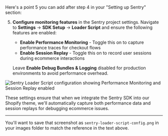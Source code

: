 Here's a point 5 you can add after step 4 in your "Setting up Sentry" section:

5. **Configure monitoring features** in the Sentry project settings. Navigate to **Settings** → **SDK Setup** → **Loader Script** and ensure the following features are enabled:
   - **Enable Performance Monitoring** - Toggle this on to capture performance traces for checkout flows
   - **Enable Session Replay** - Toggle this on to record user sessions during ecommerce interactions
   
   Leave **Enable Debug Bundles & Logging** disabled for production environments to avoid performance overhead.

![Sentry Loader Script configuration showing Performance Monitoring and Session Replay enabled](images/sentry-loader-script-config.png)

These settings ensure that when we integrate the Sentry SDK into our Shopify theme, we'll automatically capture both performance data and session replays for debugging ecommerce issues.

---

You'll want to save that screenshot as `sentry-loader-script-config.png` in your images folder to match the reference in the text above.